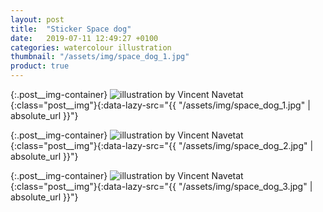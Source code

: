 ```yaml
---
layout: post
title:  "Sticker Space dog"
date:   2019-07-11 12:49:27 +0100
categories: watercolour illustration
thumbnail: "/assets/img/space_dog_1.jpg"
product: true
---
```

{:.post__img-container}
  ![illustration by Vincent Navetat](""){:class="post__img"}{:data-lazy-src="{{ "/assets/img/space_dog_1.jpg" | absolute_url }}"}

{:.post__img-container}
  ![illustration by Vincent Navetat](""){:class="post__img"}{:data-lazy-src="{{ "/assets/img/space_dog_2.jpg" | absolute_url }}"}

{:.post__img-container}
  ![illustration by Vincent Navetat](""){:class="post__img"}{:data-lazy-src="{{ "/assets/img/space_dog_3.jpg" | absolute_url }}"}
